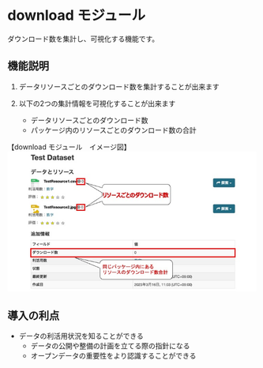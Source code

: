 # download モジュール

ダウンロード数を集計し、可視化する機能です。

## 機能説明

1. データリソースごとのダウンロード数を集計することが出来ます

2. 以下の2つの集計情報を可視化することが出来ます
    * データリソースごとのダウンロード数
    * パッケージ内のリソースごとのダウンロード数の合計

【download モジュール　イメージ図】  
![download モジュール　イメージ図](../assets/download_image.jpg)

## 導入の利点

* データの利活用状況を知ることができる
    * データの公開や整備の計画を立てる際の指針になる
    * オープンデータの重要性をより認識することができる
